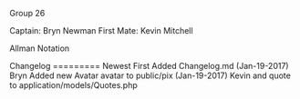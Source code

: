 Group 26

Captain: Bryn Newman
First Mate: Kevin Mitchell

Allman Notation




Changelog
=========  Newest First
Added Changelog.md (Jan-19-2017) Bryn
Added new Avatar avatar to public/pix (Jan-19-2017) Kevin
    and quote to application/models/Quotes.php